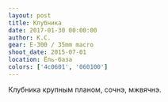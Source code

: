 ```yaml
---
layout: post
title: Клубника
date: 2017-01-30 00:00:00
author: К.С.
gear: E-300 / 35mm macro
shoot_date: 2015-07-01
location: Ёль-база
colors: ['4c0601', '060100']
---
```


Клубника крупным планом, сочнэ, мжвячнэ.
